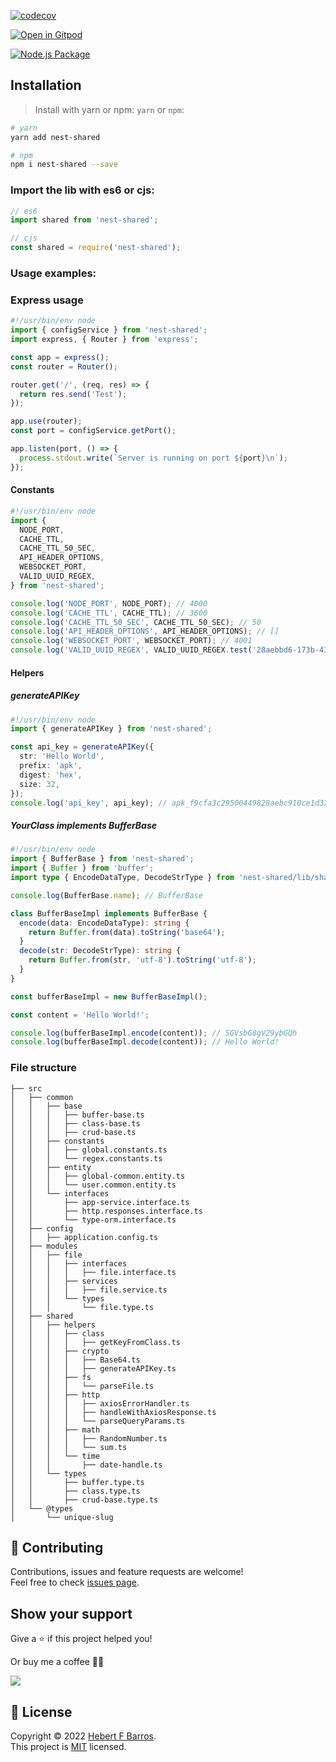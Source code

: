 [![codecov](https://codecov.io/gh/hebertcisco/nest-shared/branch/main/graph/badge.svg?token=5PBW46PS3R)](https://codecov.io/gh/hebertcisco/nest-shared)

[![Open in Gitpod](https://gitpod.io/button/open-in-gitpod.svg)](https://gitpod.io/#https://github.com/hebertcisco/nest-shared)

[![Node.js Package](https://github.com/hebertcisco/nest-shared/actions/workflows/npm-publish.yml/badge.svg)](https://github.com/hebertcisco/nest-shared/actions/workflows/npm-publish.yml)

## Installation

> Install with yarn or npm: `yarn` or `npm`:

```bash
# yarn
yarn add nest-shared
```

```bash
# npm
npm i nest-shared --save
```

### Import the lib with es6 or cjs:

```mjs
// es6
import shared from 'nest-shared';
```

```cjs
// cjs
const shared = require('nest-shared');
```

### Usage examples:

### Express usage

```ts
#!/usr/bin/env node
import { configService } from 'nest-shared';
import express, { Router } from 'express';

const app = express();
const router = Router();

router.get('/', (req, res) => {
  return res.send('Test');
});

app.use(router);
const port = configService.getPort();

app.listen(port, () => {
  process.stdout.write(`Server is running on port ${port}\n`);
});
```

#### Constants

```ts
#!/usr/bin/env node
import {
  NODE_PORT,
  CACHE_TTL,
  CACHE_TTL_50_SEC,
  API_HEADER_OPTIONS,
  WEBSOCKET_PORT,
  VALID_UUID_REGEX,
} from 'nest-shared';

console.log('NODE_PORT', NODE_PORT); // 4000
console.log('CACHE_TTL', CACHE_TTL); // 3600
console.log('CACHE_TTL_50_SEC', CACHE_TTL_50_SEC); // 50
console.log('API_HEADER_OPTIONS', API_HEADER_OPTIONS); // []
console.log('WEBSOCKET_PORT', WEBSOCKET_PORT); // 4001
console.log('VALID_UUID_REGEX', VALID_UUID_REGEX.test('28aebbd6-173b-4375-99eb-56dc04ec2bcb')); // true
```

#### Helpers

##### generateAPIKey

```ts
#!/usr/bin/env node
import { generateAPIKey } from 'nest-shared';

const api_key = generateAPIKey({
  str: 'Hello World',
  prefix: 'apk',
  digest: 'hex',
  size: 32,
});
console.log('api_key', api_key); // apk_f9cfa3c29500449828aebc910ce1d328
```

##### YourClass implements BufferBase

```ts
#!/usr/bin/env node
import { BufferBase } from 'nest-shared';
import { Buffer } from 'buffer';
import type { EncodeDataType, DecodeStrType } from 'nest-shared/lib/shared/types/buffer.type';

console.log(BufferBase.name); // BufferBase

class BufferBaseImpl implements BufferBase {
  encode(data: EncodeDataType): string {
    return Buffer.from(data).toString('base64');
  }
  decode(str: DecodeStrType): string {
    return Buffer.from(str, 'utf-8').toString('utf-8');
  }
}

const bufferBaseImpl = new BufferBaseImpl();

const content = 'Hello World!';

console.log(bufferBaseImpl.encode(content)); // SGVsbG8gV29ybGQh
console.log(bufferBaseImpl.decode(content)); // Hello World!
```

### File structure

```text
├── src
│   ├── common
│   │   ├── base
│   │   │   ├── buffer-base.ts
│   │   │   ├── class-base.ts
│   │   │   ├── crud-base.ts
│   │   ├── constants
│   │   │   ├── global.constants.ts
│   │   │   └── regex.constants.ts
│   │   ├── entity
│   │   │   ├── global-common.entity.ts
│   │   │   └── user.common.entity.ts
│   │   └── interfaces
│   │       ├── app-service.interface.ts
│   │       ├── http.responses.interface.ts
│   │       └── type-orm.interface.ts
│   ├── config
│   │   ├── application.config.ts
│   ├── modules
│   │   ├── file
│   │   │   ├── interfaces
│   │   │   │   ├── file.interface.ts
│   │   │   ├── services
│   │   │   │   ├── file.service.ts
│   │   │   └── types
│   │   │       └── file.type.ts
│   ├── shared
│   │   ├── helpers
│   │   │   ├── class
│   │   │   │   ├── getKeyFromClass.ts
│   │   │   ├── crypto
│   │   │   │   ├── Base64.ts
│   │   │   │   ├── generateAPIKey.ts
│   │   │   ├── fs
│   │   │   │   └── parseFile.ts
│   │   │   ├── http
│   │   │   │   ├── axiosErrorHandler.ts
│   │   │   │   ├── handleWithAxiosResponse.ts
│   │   │   │   └── parseQueryParams.ts
│   │   │   ├── math
│   │   │   │   ├── RandomNumber.ts
│   │   │   │   └── sum.ts
│   │   │   └── time
│   │   │       ├── date-handle.ts
│   │   └── types
│   │       ├── buffer.type.ts
│   │       ├── class.type.ts
│   │       ├── crud-base.type.ts
│   └── @types
│       └── unique-slug
```

## 🤝 Contributing

Contributions, issues and feature requests are welcome!<br />Feel free to check [issues page](issues).

## Show your support

Give a ⭐️ if this project helped you!

Or buy me a coffee 🙌🏾

<a href="https://www.buymeacoffee.com/hebertcisco">
    <img src="https://img.buymeacoffee.com/button-api/?text=Buy me a coffee&emoji=&slug=hebertcisco&button_colour=FFDD00&font_colour=000000&font_family=Inter&outline_colour=000000&coffee_colour=ffffff" />
</a>

## 📝 License

Copyright © 2022 [Hebert F Barros](https://github.com/hebertcisco).<br />
This project is [MIT](LICENSE) licensed.
